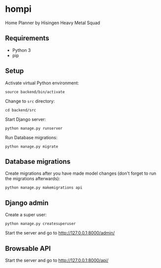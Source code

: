 # hompi
Home Planner by Hisingen Heavy Metal Squad

## Requirements
* Python 3
* pip

## Setup

Activate virtual Python environment:

    source backend/bin/activate

Change to `src` directory:

    cd backend/src

Start Django server:

    python manage.py runserver

Run Database migrations:

    python manage.py migrate

## Database migrations

Create migrations after you have made model changes (don't forget to run the migrations afterwards):

    python manage.py makemigrations api

## Django admin

Create a super user:

    python manage.py createsuperuser

Start the server and go to http://127.0.0.1:8000/admin/

## Browsable API
Start the server and go to http://127.0.0.1:8000/api/
